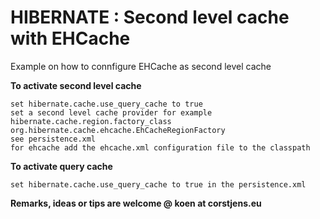 # HIBERNATE : Second level cache with EHCache
Example on how to connfigure EHCache as second level cache

**To activate second level cache**

    set hibernate.cache.use_query_cache to true
    set a second level cache provider for example hibernate.cache.region.factory_class org.hibernate.cache.ehcache.EhCacheRegionFactory
    see persistence.xml
    for ehcache add the ehcache.xml configuration file to the classpath 
   
**To activate query cache**

    set hibernate.cache.use_query_cache to true in the persistence.xml
    

**Remarks, ideas or tips are welcome @ koen at corstjens.eu**
